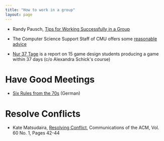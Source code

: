 ```yaml
---
title: "How to work in a group"
layout: page
---
```



- Randy Pausch,
  [Tips for Working Successfully in a Group](https://www.cs.cmu.edu/~pausch/Randy/tipoForGroups.html)
- The Computer Science Support Staff of CMU offers some
  [reasonable advice](https://www.cs.cmu.edu/~weigand/staff/)

- [Nur 37 Tage](https://www.brandeins.de/archiv/2014/konzentration/nur-37-tage/)
is a report on 15 game design students producing a game within 37 days
(c/o Alexandra Schick's course)

# Have Good Meetings

- [Six Rules from the 70s](http://www.spiegel.de/karriere/unternehmenskommunikation-dieser-zettel-aus-den-70ern-rettet-ihr-meeting-a-1086825.html)
  (German)

# Resolve Conflicts

- Kate Matsudaira,
  [Resolving Conflict](http://cacm.acm.org/magazines/2017/1/211104-resolving-conflict/fulltext),
  Communications of the ACM, Vol. 60 No. 1, Pages 42-44
